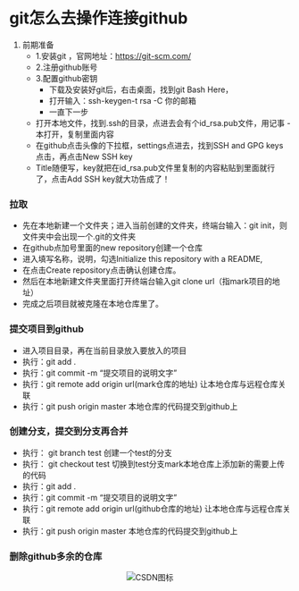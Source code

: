 # git怎么去操作连接github
1. 前期准备
   - 1.安装git ，官网地址：https://git-scm.com/
   - 2.注册github账号
   - 3.配置github密钥
       - 下载及安装好git后，右击桌面，找到git Bash Here，
       - 打开输入：ssh-keygen-t rsa -C 你的邮箱
       - 一直下一步
    - 打开本地文件，找到.ssh的目录，点进去会有个id_rsa.pub文件，用记事 - 本打开，复制里面内容
    - 在github点击头像的下拉框，settings点进去，找到SSH and GPG keys点击，再点击New SSH key
    - Title随便写，key就把在id_rsa.pub文件里复制的内容粘贴到里面就行了，点击Add SSH key就大功告成了！
  
### 拉取
 - 先在本地新建一个文件夹；进入当前创建的文件夹，终端台输入：git init，则文件夹中会出现一个.git的文件夹
 - 在github点加号里面的new repository创建一个仓库
 - 进入填写名称，说明，勾选Initialize this repository with a README,
 - 在点击Create repository点击确认创建仓库。
 - 然后在本地新建文件夹里面打开终端台输入git clone url（指mark项目的地址）
 - 完成之后项目就被克隆在本地仓库里了。

### 提交项目到github
 - 进入项目目录，再在当前目录放入要放入的项目
 - 执行：git add .
 - 执行：git commit -m “提交项目的说明文字”
 - 执行：git remote add origin url(mark仓库的地址) 让本地仓库与远程仓库关联
 - 执行：git push origin master 本地仓库的代码提交到github上

### 创建分支，提交到分支再合并
 - 执行： git branch test 创建一个test的分支
 - 执行： git checkout test 切换到test分支mark本地仓库上添加新的需要上传的代码
 - 执行：git add .
 - 执行：git commit -m “提交项目的说明文字”
 - 执行：git remote add origin url(github仓库的地址) 让本地仓库与远程仓库关联
 - 执行：git push origin master 本地仓库的代码提交到github上

### 删除github多余的仓库
 <div align="center">
 <img src="https://camo.githubusercontent.com/236f5704e03905b67b0e29bc374281e58649064d/687474703a2f2f696d67746563682e676d772e636e2f617474616368656d656e742f6a70672f73697465322f32303131313232332f663034646132326437626137313035653164373530372e6a7067"  alt="CSDN图标" />
 </div>

